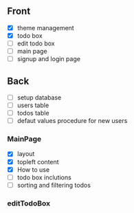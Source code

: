 
## Front 
- [x] theme management
- [x] todo box
- [ ] edit todo box
- [ ] main page
- [ ] signup and login page

## Back
- [ ] setup database
- [ ] users table
- [ ] todos table
- [ ] defaut values procedure for new users

### MainPage
- [x] layout
- [x] topleft content
- [x] How to use
- [ ] todo box inclutions 
- [ ] sorting and filtering todos

### editTodoBox

